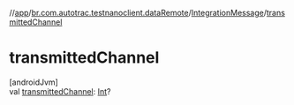 //[app](../../../index.md)/[br.com.autotrac.testnanoclient.dataRemote](../index.md)/[IntegrationMessage](index.md)/[transmittedChannel](transmitted-channel.md)

# transmittedChannel

[androidJvm]\
val [transmittedChannel](transmitted-channel.md): [Int](https://kotlinlang.org/api/latest/jvm/stdlib/kotlin/-int/index.html)?
